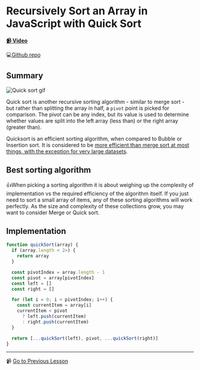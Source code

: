 # Recursively Sort an Array in JavaScript with Quick Sort

**[📹 Video](https://egghead.io/lessons/javascript-recursively-sort-an-array-in-javascript-with-quick-sort)**

💻[Github repo](https://github.com/kyleshevlin/intro-to-data-structures-and-algorithms/blob/master/quickSort/index.js)

## Summary

![Quick sort gif](https://www.tutorialspoint.com/data_structures_algorithms/images/quick_sort_partition_animation.gif)

Quick sort is another recursive sorting algorithm - similar to merge sort - but rather than splitting the array in half, a `pivot` point is picked for comparison. The pivot can be any index, but its value is used to determine whether values are split into the left array (less than) or the right array (greater than).

Quicksort is an efficient sorting algorithm, when compared to Bubble or Insertion sort. It is considered to be [more efficient than merge sort at most things, with the exception for very large datasets](https://www.geeksforgeeks.org/quicksort-better-mergesort/).

## Best sorting algorithm

👍When picking a sorting algorithm it is about weighing up the complexity of implementation vs the required efficiency of the algorithm itself. If you just need to sort a small array of items, any of these sorting algorithms will work perfectly. As the size and complexity of these collections grow, you may want to consider Merge or Quick sort.


## Implementation

```js
function quickSort(array) {
  if (array.length < 2>) {
    return array
  }

  const pivotIndex = array.length - 1
  const pivot = array[pivotIndex]
  const left = []
  const right = []

  for (let i = 0; i < pivotIndex; i++) {
    const currentItem = array[i]
    currentItem < pivot
      ? left.push(currentItem)
      : right.push(currentItem)
  }

  return [...quickSort(left), pivot, ...quickSort(right)]
}
```

---

📹 [Go to Previous Lesson](https://egghead.io/lessons/javascript-divide-and-recurse-over-an-array-with-merge-sort-in-javascript)

